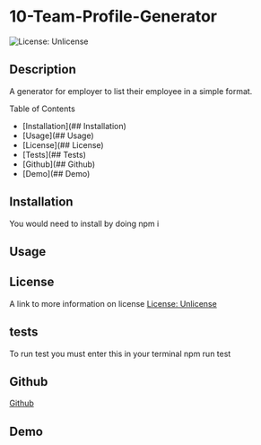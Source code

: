 # 10-Team-Profile-Generator
![License: Unlicense](https://img.shields.io/badge/license-Unlicense-blue.svg)

## Description
A generator for employer to list their employee in a simple format.

Table of Contents

- [Installation](## Installation)
- [Usage](## Usage)
- [License](## License)
- [Tests](## Tests)
- [Github](## Github)
- [Demo](## Demo)

## Installation
You would need to install by doing 
npm i 
## Usage

## License
A link to more information on license
[License: Unlicense](http://unlicense.org/)

## tests
To run test you must enter this in your terminal
npm run test

## Github
[Github](https://github.com/hkim84/10-Team-Profile-Generator)

## Demo
